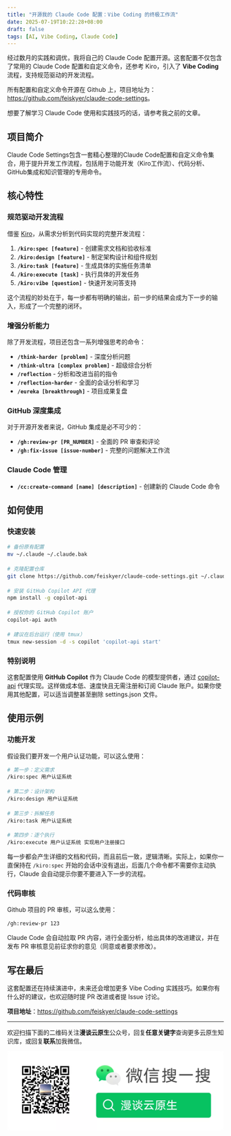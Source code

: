 ```yaml
---
title: "开源我的 Claude Code 配置：Vibe Coding 的终极工作流"
date: 2025-07-19T10:22:28+08:00
draft: false
tags: [AI, Vibe Coding, Claude Code]
---
```


经过数月的实践和调优，我将自己的 Claude Code 配置开源。这套配置不仅包含了常用的 Claude Code 配置和自定义命令，还参考 Kiro，引入了 **Vibe Coding** 流程，支持规范驱动的开发流程。

所有配置和自定义命令开源在 Github 上，项目地址为：<https://github.com/feiskyer/claude-code-settings>。

想要了解学习 Claude Code 使用和实践技巧的话，请参考我之前的文章。

## 项目简介

Claude Code Settings包含一套精心整理的Claude Code配置和自定义命令集合，用于提升开发工作流程，包括用于功能开发（Kiro工作流）、代码分析、GitHub集成和知识管理的专用命令。

## 核心特性

### 规范驱动开发流程

借鉴 [Kiro](https://kiro.dev/)，从需求分析到代码实现的完整开发流程：

1. **`/kiro:spec [feature]`** - 创建需求文档和验收标准
2. **`/kiro:design [feature]`** - 制定架构设计和组件规划
3. **`/kiro:task [feature]`** - 生成具体的实施任务清单
4. **`/kiro:execute [task]`** - 执行具体的开发任务
5. **`/kiro:vibe [question]`** - 快速开发问答支持

这个流程的妙处在于，每一步都有明确的输出，前一步的结果会成为下一步的输入，形成了一个完整的闭环。

### 增强分析能力

除了开发流程，项目还包含一系列增强思考的命令：

- **`/think-harder [problem]`** - 深度分析问题
- **`/think-ultra [complex problem]`** - 超级综合分析
- **`/reflection`** - 分析和改进当前的指令
- **`/reflection-harder`** - 全面的会话分析和学习
- **`/eureka [breakthrough]`** - 项目成果复盘

### GitHub 深度集成

对于开源开发者来说，GitHub 集成是必不可少的：

- **`/gh:review-pr [PR_NUMBER]`** - 全面的 PR 审查和评论
- **`/gh:fix-issue [issue-number]`** - 完整的问题解决工作流

### Claude Code 管理

- **`/cc:create-command [name] [description]`** - 创建新的 Claude Code 命令

## 如何使用

### 快速安装

```bash
# 备份原有配置
mv ~/.claude ~/.claude.bak

# 克隆配置仓库
git clone https://github.com/feiskyer/claude-code-settings.git ~/.claude

# 安装 GitHub Copilot API 代理
npm install -g copilot-api

# 授权你的 GitHub Copilot 账户
copilot-api auth

# 建议在后台运行（使用 tmux）
tmux new-session -d -s copilot 'copilot-api start'
```

### 特别说明

这套配置使用 **GitHub Copilot** 作为 Claude Code 的模型提供者，通过 [copilot-api](https://github.com/ericc-ch/copilot-api) 代理实现。这样做成本低、速度快且无需注册和订阅 Claude 账户。如果你使用其他配置，可以适当调整甚至删除 settings.json 文件。

## 使用示例

### 功能开发

假设我们要开发一个用户认证功能，可以这么使用：

```bash
# 第一步：定义需求
/kiro:spec 用户认证系统

# 第二步：设计架构
/kiro:design 用户认证系统

# 第三步：拆解任务
/kiro:task 用户认证系统

# 第四步：逐个执行
/kiro:execute 用户认证系统 实现用户注册接口
```

每一步都会产生详细的文档和代码，而且前后一致，逻辑清晰。实际上，如果你一直保持在 `/kiro:spec` 开始的会话中没有退出，后面几个命令都不需要你主动执行，Claude 会自动提示你要不要进入下一步的流程。

### 代码审核

Github 项目的 PR 审核，可以这么使用：

```bash
/gh:review-pr 123
```

Claude Code 会自动拉取 PR 内容，进行全面分析，给出具体的改进建议，并在发布 PR 审核意见前征求你的意见（同意或者要求修改）。

## 写在最后

这套配置还在持续演进中，未来还会增加更多 Vibe Coding 实践技巧。如果你有什么好的建议，也欢迎随时提 PR 改进或者提 Issue 讨论。

**项目地址**：<https://github.com/feiskyer/claude-code-settings>

---

欢迎扫描下面的二维码关注**漫谈云原生**公众号，回复**任意关键字**查询更多云原生知识库，或回复**联系**加我微信。

![](/assets/mp.png)